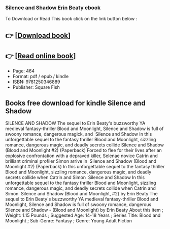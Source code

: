 ### Silence and Shadow Erin Beaty ebook

To Download or Read This book click on the link button below :

## 👉  [**[Download book](http://filesbooks.info/download.php?group=book&from=github.com&id=716688&lnk=1079 "Download book")**]

## 👉  [**[Read online book](http://filesbooks.info/download.php?group=book&from=github.com&id=716688&lnk=1079 "Read online book")**]


* Page: 464
* Format: pdf / epub / kindle
* ISBN: 9781250346889
* Publisher: Square Fish



## Books free download for kindle Silence and Shadow



 SILENCE AND SHADOW The sequel to Erin Beaty&#039;s buzzworthy YA medieval fantasy-thriller Blood and Moonlight, Silence and Shadow is full of swoony romance, dangerous magick, and 
 Silence and Shadow In this unforgettable sequel to the fantasy thriller Blood and Moonlight, sizzling romance, dangerous magic, and deadly secrets collide
 Silence and Shadow (Blood and Moonlight #2) (Paperback) Forced to flee for their lives after an explosive confrontation with a depraved killer, Selenae novice Catrin and brilliant criminal profiler Simon arrive in 
 Silence and Shadow (Blood and Moonlight #2) (Paperback) In this unforgettable sequel to the fantasy thriller Blood and Moonlight, sizzling romance, dangerous magic, and deadly secrets collide when Catrin and Simon 
 Silence and Shadow In this unforgettable sequel to the fantasy thriller Blood and Moonlight, sizzling romance, dangerous magic, and deadly secrets collide when Catrin and Simon 
 Silence and Shadow (Blood and Moonlight, #2) by Erin Beaty The sequel to Erin Beaty&#039;s buzzworthy YA medieval fantasy-thriller Blood and Moonlight, Silence and Shadow is full of swoony romance, dangerous 
 Silence and Shadow - (Blood and Moonlight) by Erin Beaty About this item ; Weight: 1.15 Pounds ; Suggested Age: 14-18 Years ; Series Title: Blood and Moonlight ; Sub-Genre: Fantasy ; Genre: Young Adult Fiction 





